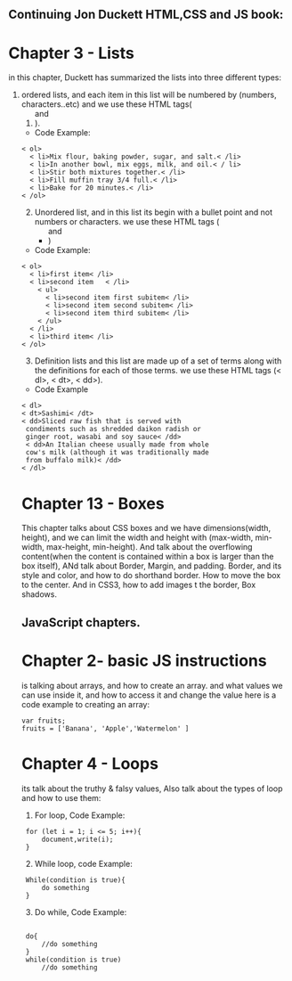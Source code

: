 ## Continuing Jon Duckett HTML,CSS and JS book:

# Chapter 3 - Lists

in this chapter, Duckett has summarized the lists into three different types:

1. ordered lists, and each item in this list will be numbered by (numbers, characters..etc) and we use these HTML tags(<ol> and <li>).

- Code Example:

```
< ol>
  < li>Mix flour, baking powder, sugar, and salt.< /li>
  < li>In another bowl, mix eggs, milk, and oil.< / li>
  < li>Stir both mixtures together.< /li>
  < li>Fill muffin tray 3/4 full.< /li>
  < li>Bake for 20 minutes.< /li>
< /ol>
```
2. Unordered list, and in this list its begin with a bullet point and not numbers or characters. we use these HTML tags (<ul> and <li>)
- Code Example:


```
< ol>
  < li>first item< /li>
  < li>second item   < /li> 
    < ul>
      < li>second item first subitem< /li>
      < li>second item second subitem< /li>
      < li>second item third subitem< /li>
    < /ul>
  < /li>        
  < li>third item< /li>
< /ol>

```
3. Definition lists and this list are made up of a set of terms along with the definitions for each of those terms. we use these HTML tags (< dl>, < dt>, < dd>).

- Code Example

```
< dl>
< dt>Sashimi< /dt>
< dd>Sliced raw fish that is served with 
 condiments such as shredded daikon radish or 
 ginger root, wasabi and soy sauce< /dd>
 < dd>An Italian cheese usually made from whole 
 cow's milk (although it was traditionally made 
 from buffalo milk)< /dd>
< /dl>

```

# Chapter 13 - Boxes
This chapter talks about CSS boxes and we have dimensions(width, height), and we can limit the width and height with (max-width, min-width, max-height, min-height). And talk about the overflowing content(when the content is contained within a box is larger than the box itself), ANd talk about Border, Margin, and padding. Border, and its style and color, and how to do shorthand border. How to move the box to the center. And in CSS3, how to add images t the border, Box shadows.

## JavaScript chapters.
# Chapter 2- basic JS instructions

is talking about arrays, and how to create an array. and what values we can use inside it, and how to access it and change the value here is a code example to creating an array:

```
var fruits;
fruits = ['Banana', 'Apple','Watermelon' ]

```

# Chapter 4 - Loops

its talk about the truthy & falsy values, Also talk about the types of loop and how to use them:

1. For loop, Code Example:

```
 for (let i = 1; i <= 5; i++){
     document,write(i);
 } 
```

2. While loop, code Example:

```
 While(condition is true){
     do something
 }
 ```

3. Do while, Code Example:

```

 do{
     //do something
 } 
 while(condition is true)
     //do something

```

